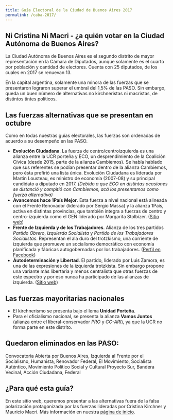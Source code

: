 ```yaml
---
title: Guía Electoral de la Ciudad de Buenos Aires 2017
permalink: /caba-2017/
---
```


## Ni Cristina Ni Macri - ¿a quién votar en la Ciudad Autónoma de Buenos Aires?

La Ciudad Autónoma de Buenos Aires es el segundo distrito de mayor representación en la Cámara de Diputados, aunque solamente es el cuarto por población y cantidad de electores. Cuenta con 25 diputados, de los cuales en 2017 se renuevan 13.

En la capital argentina, solamente una minora de las fuerzas que se presentaron lograron superar el umbral del 1,5% de las PASO. Sin embargo, queda un buen número de alternativas no kirchneristas ni macristas, de distintos tintes políticos.

## Las fuerzas alternativas que se presentan en octubre

Como en todas nuestras guías electorales, las fuerzas son ordenadas de acuerdo a su desempeño en las PASO.

* **Evolución Ciudadana**. La fuerza de centro/centroizquierda es una alianza entre la UCR porteña y ECO, un desprendimiento de la Coalición Cívica (desde 2015, parte de la alianza Cambiemos). Se había hablado que sus referentes se podían presentar dentro de la alianza Cambiemos, pero ésta prefirió una lista única. Evolución Ciudadana es liderada por Martín Lousteau, ex ministro de economía (2007-08) y su principal candidato a diputado en 2017. *(Debido a que ECO en distintas ocasiones se distanció y compitió con Cambiemos, acá los presentamos como fuerza alternativa)*
* **Avancemos hace 1País Mejor**. Esta fuerza a nivel nacional está alineada con el Frente Renovador (liderado por Sergio Massa) y la alianza 1País, activa en distintas provincias, que también integra a fuerzas de centro y centro-izquierda como el GEN liderado por Margarita Stolbizer. ([Sitio web](http://www.1pais.com.ar/))
* **Frente de Izquierda y de los Trabajadores**. Alianza de los tres partidos *Partido Obrero*, *Izquierda Socialista* y *Partido de los Trabajadores Socialistas*. Representan el ala duro del trotzkismo, una corriente de izquierda que promueve un socialismo democrático con economía planificada y fábricas autogobernadas por los trabajadores. ([Perfil en Facebook](https://www.facebook.com/FrentedeIzquierda.FIT/))
* **Autodeterminación y Libertad**. El partido, liderado por Luis Zamora, es una de las expresiones de la izquierda trotzkista. Sin embargo propone una variante más libertaria y menos centralista que otras fuerzas de este espectro y por eso nunca ha participado de las alianzas de izquierda. ([Sitio web](http://www.aylibertad.com.ar/))


## Las fuerzas mayoritarias nacionales

* El kirchnerismo se presenta bajo el lema **Unidad Porteña**. 
* Para el oficialismo nacional, se presenta la alianza **Vamos Juntos** (alianza entre el liberal-conservador *PRO* y *CC-ARI*), ya que la UCR no forma parte en este distrito.

## Quedaron eliminados en las PASO:

Convocatoria Abierta por Buenos Aires, Izquierda al Frente por el Socialismo, Humanista, Renovador Federal, El Movimiento, Socialista Auténtico, Movimiento Político Social y Cultural Proyecto Sur, Bandera Vecinal, Acción Ciudadana, Federal

## ¿Para qué esta guía?

En este sitio web, queremos presentar a las alternativas fuera de la falsa polarización protagonizada por las fuerzas lideradas por Cristina Kirchner y Mauricio Macri. Más información en nuestra [página de inicio](http://ningunodelosdos.github.io/).
